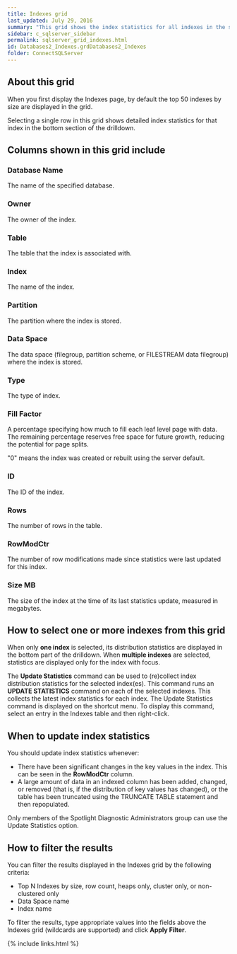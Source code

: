 ```yaml
---
title: Indexes grid
last_updated: July 29, 2016
summary: "This grid shows the index statistics for all indexes in the selected tables. SQL Server stores statistics about the distribution of the key values in each index, and uses these statistics to determine which index(es) to use in query processing."
sidebar: c_sqlserver_sidebar
permalink: sqlserver_grid_indexes.html
id: Databases2_Indexes.grdDatabases2_Indexes
folder: ConnectSQLServer
---
```



## About this grid

When you first display the Indexes page, by default the top 50 indexes by size are displayed in the grid.

Selecting a single row in this grid shows detailed index statistics for that index in the bottom section of the drilldown.

## Columns shown in this grid include

### Database Name

The name of the specified database.

### Owner

The owner of the index.

### Table

The table that the index is associated with.

### Index

The name of the index.

### Partition

The partition where the index is stored.

### Data Space

The data space (filegroup, partition scheme, or FILESTREAM data filegroup) where the index is stored.

### Type

The type of index.

### Fill Factor

A percentage specifying how much to fill each leaf level page with data. The remaining percentage reserves free space for future growth, reducing the potential for page splits.

"0" means the index was created or rebuilt using the server default.

### ID

The ID of the index.

### Rows

The number of rows in the table.

### RowModCtr

The number of row modifications made since statistics were last updated for this index.

### Size MB

The size of the index at the time of its last statistics update, measured in megabytes.

## How to select one or more indexes from this grid

When only **one index** is selected, its distribution statistics are displayed in the bottom part of the drilldown. When **multiple indexes** are selected, statistics are displayed only for the index with focus.

The **Update Statistics** command can be used to (re)collect index distribution statistics for the selected index(es). This command runs an **UPDATE STATISTICS** command on each of the selected indexes. This collects the latest index statistics for each index. The Update Statistics command is displayed on the shortcut menu. To display this command, select an entry in the Indexes table and then right-click.

## When to update index statistics

You should update index statistics whenever:

* There have been significant changes in the key values in the index. This can be seen in the **RowModCtr** column.
* A large amount of data in an indexed column has been added, changed, or removed (that is, if the distribution of key values has changed), or the table has been truncated using the TRUNCATE TABLE statement and then repopulated.

Only members of the Spotlight Diagnostic Administrators group can use the Update Statistics option.

## How to filter the results

You can filter the results displayed in the Indexes grid by the following criteria:

* Top N Indexes by size, row count, heaps only, cluster only, or non-clustered only
* Data Space name
* Index name

To filter the results, type appropriate values into the fields above the Indexes grid (wildcards are supported) and click **Apply Filter**.


{% include links.html %}
